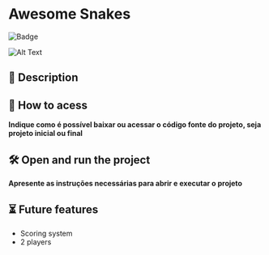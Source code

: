 # Awesome Snakes

![Badge](http://img.shields.io/static/v1?label=STATUS&message=Developing&color=GREEN&style=for-the-badge)

![Alt Text](https://media.giphy.com/media/ERL0m6aaWaZuFA3DrQ/giphy.gif)

## 📰 Description



## 📁 How to acess

**Indique como é possível baixar ou acessar o código fonte do projeto, seja projeto inicial ou final**

## 🛠️ Open and run the project

**Apresente as instruções necessárias para abrir e executar o projeto**

## ⏳ Future features

- Scoring system
- 2 players
